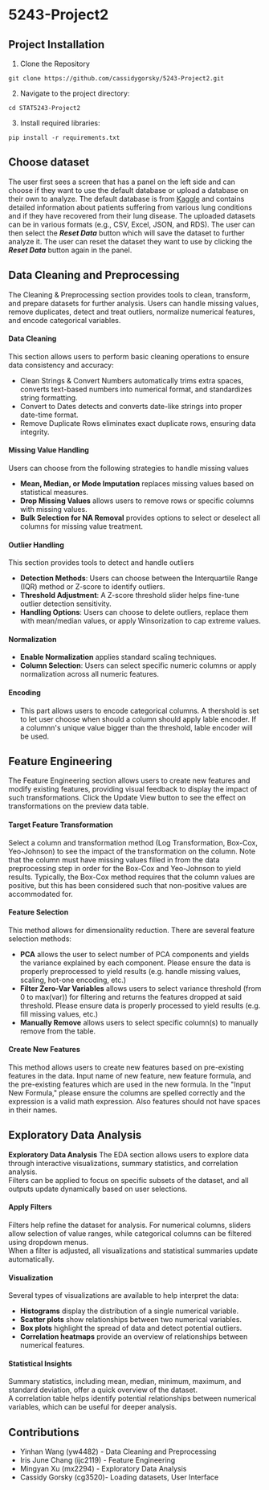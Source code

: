 # 5243-Project2

## Project Installation
1. Clone the Repository
```{python} 
git clone https://github.com/cassidygorsky/5243-Project2.git
```
2. Navigate to the project directory:
```{python} 
cd STAT5243-Project2
```
3. Install required libraries:
```{python}
pip install -r requirements.txt
```


## Choose dataset
The user first sees a screen that has a panel on the left side and can choose if they want to use the default database or upload a database on their own to analyze. The default database is from [Kaggle](https://www.kaggle.com/datasets/samikshadalvi/lungs-diseases-dataset) and contains detailed information about patients suffering from various lung conditions and if they have recovered from their lung disease. The uploaded datasets can be in various formats (e.g., CSV, Excel, JSON, and RDS). The user can then select the ***Reset Data*** button which will save the dataset to further analyze it. The user can reset the dataset they want to use by clicking the ***Reset Data*** button again in the panel.

## Data Cleaning and Preprocessing
The Cleaning & Preprocessing section provides tools to clean, transform, and prepare datasets for further analysis. Users can handle missing values, remove duplicates, detect and treat outliers, normalize numerical features, and encode categorical variables.  
#### Data Cleaning  
This section allows users to perform basic cleaning operations to ensure data consistency and accuracy:  
- Clean Strings & Convert Numbers automatically trims extra spaces, converts text-based numbers into numerical format, and standardizes string formatting.  
- Convert to Dates detects and converts date-like strings into proper date-time format.  
- Remove Duplicate Rows eliminates exact duplicate rows, ensuring data integrity.  
#### Missing Value Handling 
Users can choose from the following strategies to handle missing values  
- **Mean, Median, or Mode Imputation** replaces missing values based on statistical measures.  
- **Drop Missing Values** allows users to remove rows or specific columns with missing values.  
- **Bulk Selection for NA Removal** provides options to select or deselect all columns for missing value treatment.  
#### Outlier Handling  
This section provides tools to detect and handle outliers  
- **Detection Methods**: Users can choose between the Interquartile Range (IQR) method or Z-score to identify outliers.  
- **Threshold Adjustment**: A Z-score threshold slider helps fine-tune outlier detection sensitivity.  
- **Handling Options**: Users can choose to delete outliers, replace them with mean/median values, or apply Winsorization to cap extreme values.  
#### Normalization    
- **Enable Normalization** applies standard scaling techniques.  
- **Column Selection**: Users can select specific numeric columns or apply normalization across all numeric features.  
#### Encoding   
- This part allows users to encode categorical columns. A thershold is set to let user choose when should a column should apply lable encoder.  If a columnn's unique value bigger than the threshold, lable encoder will be used. 


## **Feature Engineering**
The Feature Engineering section allows users to create new features and modify existing features, providing visual feedback to display the impact of such transformations. Click the Update View button to see the effect on transformations on the preview data table.
#### Target Feature Transformation 
Select a column and transformation method (Log Transformation, Box-Cox, Yeo-Johnson) to see the impact of the transformation on the column. 
Note that the column must have missing values filled in from the data preprocessing step in order for the Box-Cox and Yeo-Johnson to yield results. 
Typically, the Box-Cox method requires that the column values are positive, but this has been considered such that non-positive values are accommodated for. 
#### Feature Selection
This method allows for dimensionality reduction. There are several feature selection methods:
- **PCA** allows the user to select number of PCA components and yields the variance explained by each component. Please ensure the data is properly preprocessed to yield results (e.g. handle missing values, scaling, hot-one encoding, etc.) 
- **Filter Zero-Var Variables** allows users to select variance threshold (from 0 to max(var)) for filtering and returns the features dropped at said threshold. Please ensure data is properly processed to yield results (e.g. fill missing values, etc.)
- **Manually Remove** allows users to select specific column(s) to manually remove from the table. 
#### Create New Features
This method allows users to create new features based on pre-existing features in the data. Input name of new feature, new feature formula, and the pre-existing features which are used in the new formula.
In the "Input New Formula," please ensure the columns are spelled correctly and the expression is a valid math expression. Also features should not have spaces in their names. 
                

## Exploratory Data Analysis 
**Exploratory Data Analysis** 
The EDA section allows users to explore data through interactive visualizations, summary statistics, and correlation analysis.  
Filters can be applied to focus on specific subsets of the dataset, and all outputs update dynamically based on user selections.                
#### Apply Filters  
Filters help refine the dataset for analysis. For numerical columns, sliders allow selection of value ranges, while categorical columns can be filtered using dropdown menus.  
When a filter is adjusted, all visualizations and statistical summaries update automatically.  
#### Visualization  
Several types of visualizations are available to help interpret the data:  
- **Histograms** display the distribution of a single numerical variable.  
- **Scatter plots** show relationships between two numerical variables.  
- **Box plots** highlight the spread of data and detect potential outliers.  
- **Correlation heatmaps** provide an overview of relationships between numerical features.  
#### Statistical Insights  
Summary statistics, including mean, median, minimum, maximum, and standard deviation, offer a quick overview of the dataset.  
A correlation table helps identify potential relationships between numerical variables, which can be useful for deeper analysis. 

## Contributions
* Yinhan Wang (yw4482) - Data Cleaning and Preprocessing
* Iris June Chang (ijc2119) - Feature Engineering 
* Mingyan Xu (mx2294) - Exploratory Data Analysis 
* Cassidy Gorsky (cg3520)- Loading datasets, User Interface

